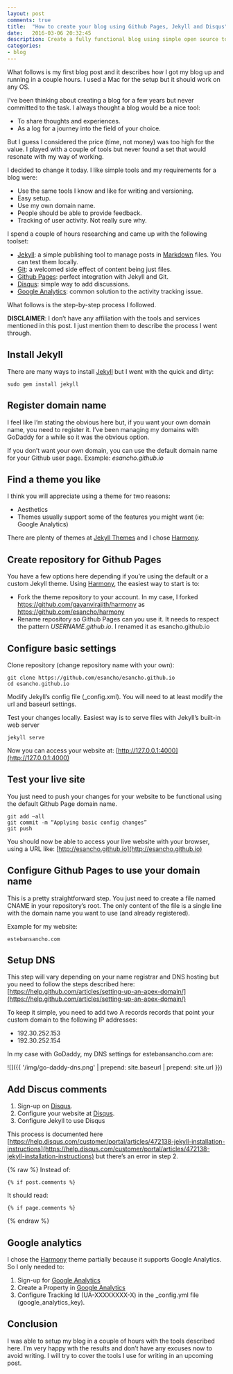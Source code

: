 ```yaml
---
layout: post
comments: true
title:  "How to create your blog using Github Pages, Jekyll and Disqus"
date:   2016-03-06 20:32:45
description: Create a fully functional blog using simple open source tools.
categories:
- blog
---
```

What follows is my first blog post and it describes how I got my blog up and running in a couple hours. I used a Mac for the setup but it should work on any OS.

I’ve been thinking about creating a blog for a few years but never committed to the task. I always thought a blog would be a nice tool:

- To share thoughts and experiences.
- As a log for a journey into the field of your choice.

But I guess I considered the price (time, not money) was too high for the value. I played with a couple of tools but never found a set that would resonate with my way of working.

I decided to change it today. I like simple tools and my requirements for a blog were:

- Use the same tools I know and like for writing and versioning.
- Easy setup.
- Use my own domain name.
- People should be able to provide feedback.
- Tracking of user activity. Not really sure why.

I spend a couple of hours researching and came up with the following toolset:

- [Jekyll][jekyll]: a simple publishing tool to manage posts in [Markdown][markdown] files. You can test them locally.
- [Git][git]: a welcomed side effect of content being just files.
- [Github Pages][gp]: perfect integration with Jekyll and Git.
- [Disqus][disqus]: simple way to add discussions.
- [Google Analytics][ga]: common solution to the activity tracking issue.

What follows is the step-by-step process I followed.

__DISCLAIMER__: I don’t have any affiliation with the tools and services mentioned in this post. I just mention them to describe the process I went through.

## Install Jekyll
There are many ways to install [Jekyll][jekyll] but I went with the quick and dirty:

    sudo gem install jekyll

## Register domain name
I feel like I’m stating the obvious here but, if you want your own domain name, you need to register it. I’ve been managing my domains with GoDaddy for a while so it was the obvious option.

If you don’t want your own domain, you can use the default domain name for your Github user page. Example: _esancho.github.io_

## Find a theme you like
I think you will appreciate using a theme for two reasons:

- Aesthetics
- Themes usually support some of the features you might want (ie: Google Analytics)

There are plenty of themes at [Jekyll Themes][jt] and I chose [Harmony][harmony].

## Create repository for Github Pages
You have a few options here depending if you’re using the default or a custom Jekyll theme.
Using [Harmony][], the easiest way to start is to:

- Fork the theme repository to your account. In my case, I forked https://github.com/gayanvirajith/harmony as https://github.com/esancho/harmony
- Rename repository so Github Pages can you use it. It needs to respect the pattern _USERNAME.github.io_. I renamed it as esancho.github.io

## Configure basic settings
Clone repository (change repository name with your own):

    git clone https://github.com/esancho/esancho.github.io
    cd esancho.github.io

Modify Jekyll’s config file (_config.xml). You will need to at least modify the url and baseurl settings.

Test your changes locally. Easiest way is to serve files with Jekyll’s built-in web server

    jekyll serve

Now you can access your website at: [http://127.0.0.1:4000](http://127.0.0.1:4000)

## Test your live site
You just need to push your changes for your website to be functional using the default Github Page domain name.

    git add —all
    git commit -m “Applying basic config changes”
    git push

You should now be able to access your live website with your browser, using a URL like: [http://esancho.github.io](http://esancho.github.io)

## Configure Github Pages to use your domain name

This is a pretty straightforward step. You just need to create a  file named CNAME in your repository’s root. The only content of the file is a single line with the domain name you want to use (and already registered).

Example for my website:

    estebansancho.com

## Setup DNS

This step will vary depending on your name registrar and DNS hosting but you need to follow the steps described here: [https://help.github.com/articles/setting-up-an-apex-domain/](https://help.github.com/articles/setting-up-an-apex-domain/)

To keep it simple, you need to add two A records records that point your custom domain to the following IP addresses:

- 192.30.252.153
- 192.30.252.154

In my case with GoDaddy, my DNS settings for estebansancho.com are:

![]({{ '/img/go-daddy-dns.png' | prepend: site.baseurl | prepend: site.url }})

## Add Discus comments
1. Sign-up on [Disqus][].
2. Configure your website at [Disqus][].
3. Configure Jekyll to use Disqus

This process is documented here [https://help.disqus.com/customer/portal/articles/472138-jekyll-installation-instructions](https://help.disqus.com/customer/portal/articles/472138-jekyll-installation-instructions) but there’s an error in step 2.

{% raw %}
Instead of:

    {% if post.comments %}

It should read:

    {% if page.comments %}

{% endraw %}

## Google analytics
I chose the [Harmony][] theme partially because it supports Google Analytics. So I only needed to:

1. Sign-up for [Google Analytics][ga]
2. Create a Property in [Google Analytics][ga]
3. Configure Tracking Id (UA-XXXXXXXX-X) in the _config.yml file (google_analytics_key).

## Conclusion
I was able to setup my blog in a couple of hours with the tools described here. I’m very happy wth the results and don’t have any excuses now to avoid writing.
I will try to cover the tools I use for writing in an upcoming post.

[jekyll]:    http://jekyllrb.com
[git]: https://git-scm.com
[markdown]: http://daringfireball.net/projects/markdown/
[gp]: http://pages.github.com/
[disqus]: https://disqus.com
[ga]: https://analytics.google.com/
[jt]: http://jekyllthemes.org/
[harmony]: http://jekyllthemes.org/themes/harmony/